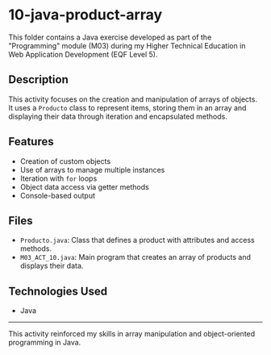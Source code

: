 # 10-java-product-array

This folder contains a Java exercise developed as part of the "Programming" module (M03) during my Higher Technical Education in Web Application Development (EQF Level 5).

## Description

This activity focuses on the creation and manipulation of arrays of objects. It uses a `Producto` class to represent items, storing them in an array and displaying their data through iteration and encapsulated methods.

## Features

- Creation of custom objects
- Use of arrays to manage multiple instances
- Iteration with `for` loops
- Object data access via getter methods
- Console-based output

## Files

- `Producto.java`: Class that defines a product with attributes and access methods.
- `M03_ACT_10.java`: Main program that creates an array of products and displays their data.

## Technologies Used

- Java

---

This activity reinforced my skills in array manipulation and object-oriented programming in Java.
